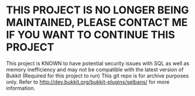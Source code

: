 # THIS PROJECT IS NO LONGER BEING MAINTAINED, PLEASE CONTACT ME IF YOU WANT TO CONTINUE THIS PROJECT

This project is KNOWN to have potential security issues with SQL as well as memory inefficiency and may not be compatible with the latest version of Bukkit (Required for this project to run)
This git repo is for archive purposes only. Refer to http://dev.bukkit.org/bukkit-plugins/selbans/ for more information.